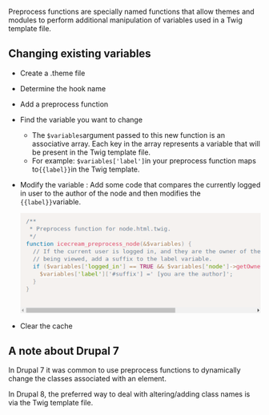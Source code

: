 Preprocess functions are specially named functions that allow themes and modules to perform additional manipulation of variables used in a Twig template file.

## Changing existing variables

* Create a .theme file
* Determine the hook name
* Add a preprocess function
* Find the variable you want to change
  * The `$variables`argument passed to this new function is an associative array. Each key in the array represents a variable that will be present in the Twig template file.
  * For example: `$variables['label']`in your preprocess function maps to`{{label}}`in the Twig template.
* Modify the variable : Add some code that compares the currently logged in user to the author of the node and then modifies the `{{label}}`variable.

  ![](/assets/modify_variable_preprocess.png)

* Clear the cache

## A note about Drupal 7

In Drupal 7 it was common to use preprocess functions to dynamically change the classes associated with an element.

In Drupal 8, the preferred way to deal with altering/adding class names is via the Twig template file.

